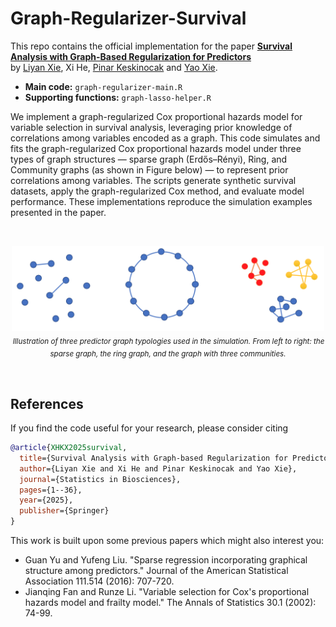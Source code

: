 # Graph-Regularizer-Survival

This repo contains the official implementation for the paper **[Survival Analysis with Graph-Based Regularization for Predictors](https://link.springer.com/article/10.1007/s12561-025-09483-8)** \
by [Liyan Xie](https://liyanxie.github.io/), Xi He, [Pinar Keskinocak](https://sites.gatech.edu/pinar-keskinocak/) and [Yao Xie](https://www2.isye.gatech.edu/~yxie77/).

- **Main code:** `graph-regularizer-main.R`  
- **Supporting functions:** `graph-lasso-helper.R`

We implement a graph-regularized Cox proportional hazards model for variable selection in survival analysis, leveraging prior knowledge of correlations among variables encoded as a graph. This code simulates and fits the graph-regularized Cox proportional hazards model under three types of graph structures — sparse graph (Erdős–Rényi), Ring, and Community graphs (as shown in Figure below) — to represent prior correlations among variables. The scripts generate synthetic survival datasets, apply the graph-regularized Cox method, and evaluate model performance. These implementations reproduce the simulation examples presented in the paper.

<br>

<p align="center">
  <img src="assets/graph-topos2.png" width="500"/>
  <br>
  <em><sub> Illustration of three predictor graph typologies used in the simulation. From left to right: the sparse graph, the ring graph, and the graph with three communities.</em>
</p>

<br>



## References

If you find the code useful for your research, please consider citing

```bibtex
@article{XHKX2025survival,
  title={Survival Analysis with Graph-based Regularization for Predictors},
  author={Liyan Xie and Xi He and Pinar Keskinocak and Yao Xie},
  journal={Statistics in Biosciences},
  pages={1--36},
  year={2025},
  publisher={Springer}
}

```

This work is built upon some previous papers which might also interest you:

- Guan Yu and Yufeng Liu. "Sparse regression incorporating graphical structure among predictors." Journal of the American Statistical Association 111.514 (2016): 707-720.
- Jianqing Fan and Runze Li. "Variable selection for Cox's proportional hazards model and frailty model." The Annals of Statistics 30.1 (2002): 74-99.
  
